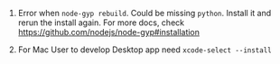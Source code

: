 


1. Error when `node-gyp rebuild`.
 Could be missing `python`. Install it and rerun the install again. 
 For more docs, check https://github.com/nodejs/node-gyp#installation

2. For Mac User to develop Desktop app need
`xcode-select --install`
